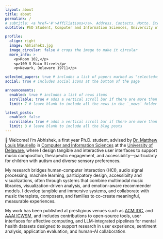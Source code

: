 ```yaml
---
layout: about
title: about
permalink: /
# subtitle: <a href='#'>Affiliations</a>. Address. Contacts. Motto. Etc.
subtitle: PhD Student, Computer and Information Sciences, University of Delaware 

profile:
  align: right
  image: Abhishek1.jpg
  image_circular: false # crops the image to make it circular
  more_info: >
    <p>Room 102,</p>
    <p>109 S Main Street</p>
    <p>Newark, Delaware 19711</p>

selected_papers: true # includes a list of papers marked as "selected={true}"
social: true # includes social icons at the bottom of the page

announcements:
  enabled: true # includes a list of news items
  scrollable: true # adds a vertical scroll bar if there are more than 3 news items
  limit: 7 # leave blank to include all the news in the `_news` folder

latest_posts:
  enabled: false
  scrollable: true # adds a vertical scroll bar if there are more than 3 new posts items
  limit: 3 # leave blank to include all the blog posts
---
```


<!-- Write your biography here. Tell the world about yourself. Link to your favorite [subreddit](http://reddit.com). You can put a picture in, too. The code is already in, just name your picture `prof_pic.jpg` and put it in the `img/` folder.

Put your address / P.O. box / other info right below your picture. You can also disable any of these elements by editing `profile` property of the YAML header of your `_pages/about.md`. Edit `_bibliography/papers.bib` and Jekyll will render your [publications page](/al-folio/publications/) automatically.

Link to your social media connections, too. This theme is set up to use [Font Awesome icons](https://fontawesome.com/) and [Academicons](https://jpswalsh.github.io/academicons/), like the ones below. Add your Facebook, Twitter, LinkedIn, Google Scholar, or just disable all of them. -->
👋 Welcome! I’m Abhishek, a first year Ph.D. student, advised by [Dr. Matthew Louis Mauriello](https://www.eecis.udel.edu/~mlm/) in [Computer and Information Sciences](https://www.cis.udel.edu/) at the [University of Delaware](https://www.udel.edu/), where I design tangible and interactive user interfaces to support music composition, therapeutic engagement, and accessibility—particularly for children with autism and diverse sensory preferences.

My research bridges human-computer interaction (HCI), audio signal processing, machine learning, participatory design, accessibilty and visualizations, often through systems that combine multimodal music libraries, visualization-driven analysis, and emotion-aware recommender models. I develop tangible and immersive systems, and collaborate with music therapists, composers, and families to co-create meaningful, measurable experiences.

My work has been published at prestigious venues such as [ACM IDC](https://idc.acm.org/2025/), and [AAAI ICWSM](https://www.icwsm.org/2025/index.html), and includes contributions to open-source tools, user interfaces for affective computing, and LLM-integrated pipelines for mental health datasets designed to support research in user experience, sentiment analysis, application evaluation, and human-AI collaboration.

